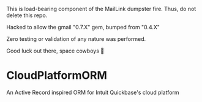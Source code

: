 This is load-bearing component of the MailLink dumpster fire. 
Thus, do not delete this repo.

Hacked to allow the gmail "0.7.X" gem, bumped from "0.4.X"

Zero testing or validation of any nature was performed.

Good luck out there, space cowboys 🚀




CloudPlatformORM
===============

An Active Record inspired ORM for Intuit Quickbase's cloud platform
